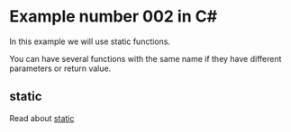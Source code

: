 # Example number 002 in C#
In this example we will use static functions.

You can have several functions with the same name if they have different parameters or return value.

## static
Read about [static](https://docs.microsoft.com/en-us/dotnet/csharp/language-reference/keywords/static)